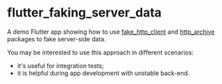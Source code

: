 # flutter_faking_server_data

A demo Flutter app showing how to use [fake_http_client](https://pub.dev/packages/fake_http_client) and [http_archive](https://pub.dev/packages/http_archive) packages to fake server-side data.

You may be interested to use this approach in different scenarios:
  - it's useful for integration tests;
  - it is helpful during app development with unstable back-end.
